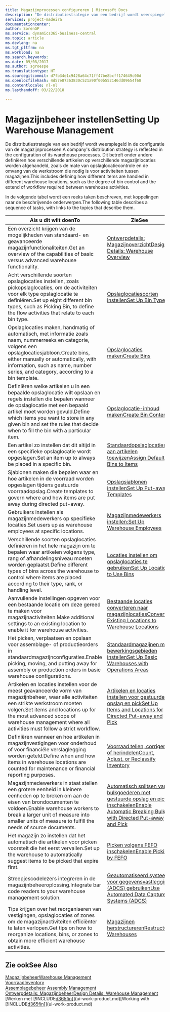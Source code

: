 ```yaml
---
title: Magazijnprocessen configureren | Microsoft Docs
description: "De distributiestrategie van een bedrijf wordt weerspiegeld in de configuratie van zijn magazijnprocessen. Dit betreft onder andere definiëren hoe verschillende artikelen op verschillende magazijnlocaties worden afgehandeld, zoals de mate van opslaglocatiecontrole en de omvang van de werkstroom die nodig is voor activiteiten tussen magazijnen."
services: project-madeira
documentationcenter: 
author: SorenGP
ms.service: dynamics365-business-central
ms.topic: article
ms.devlang: na
ms.tgt_pltfrm: na
ms.workload: na
ms.search.keywords: 
ms.date: 09/08/2017
ms.author: sgroespe
ms.translationtype: HT
ms.sourcegitcommit: d7fb34e1c9428a64c71ff47be8bcff174649c00d
ms.openlocfilehash: 4d57e87363830c521a90f00b552146dd09654f68
ms.contentlocale: nl-nl
ms.lasthandoff: 03/22/2018

---
```

# <a name="setting-up-warehouse-management"></a><span data-ttu-id="ffa81-104">Magazijnbeheer instellen</span><span class="sxs-lookup"><span data-stu-id="ffa81-104">Setting Up Warehouse Management</span></span>
<span data-ttu-id="ffa81-105">De distributiestrategie van een bedrijf wordt weerspiegeld in de configuratie van de magazijnprocessen.</span><span class="sxs-lookup"><span data-stu-id="ffa81-105">A company's distribution strategy is reflected in the configuration of its warehouse processes.</span></span> <span data-ttu-id="ffa81-106">Dit betreft onder andere definiëren hoe verschillende artikelen op verschillende magazijnlocaties worden afgehandeld, zoals de mate van opslaglocatiecontrole en de omvang van de werkstroom die nodig is voor activiteiten tussen magazijnen.</span><span class="sxs-lookup"><span data-stu-id="ffa81-106">This includes defining how different items are handled in different warehouse locations, such as the degree of bin control and the extend of workflow required between warehouse activities.</span></span>  

 <span data-ttu-id="ffa81-107">In de volgende tabel wordt een reeks taken beschreven, met koppelingen naar de beschrijvende onderwerpen.</span><span class="sxs-lookup"><span data-stu-id="ffa81-107">The following table describes a sequence of tasks, with links to the topics that describe them.</span></span>   

|<span data-ttu-id="ffa81-108">**Als u dit wilt doen**</span><span class="sxs-lookup"><span data-stu-id="ffa81-108">**To**</span></span>|<span data-ttu-id="ffa81-109">**Zie**</span><span class="sxs-lookup"><span data-stu-id="ffa81-109">**See**</span></span>|  
|------------|-------------|  
|<span data-ttu-id="ffa81-110">Een overzicht krijgen van de mogelijkheden van standaard- en geavanceerde magazijnfunctionaliteiten.</span><span class="sxs-lookup"><span data-stu-id="ffa81-110">Get an overview of the capabilities of basic versus advanced warehouse functionality.</span></span>|[<span data-ttu-id="ffa81-111">Ontwerpdetails: Magazijnoverzicht</span><span class="sxs-lookup"><span data-stu-id="ffa81-111">Design Details: Warehouse Overview</span></span>](design-details-warehouse-overview.md)|  
|<span data-ttu-id="ffa81-112">Acht verschillende soorten opslaglocaties instellen, zoals pickopslaglocaties, om de activiteiten voor elk type opslaglocatie te definiëren.</span><span class="sxs-lookup"><span data-stu-id="ffa81-112">Set up eight different bin types, such as Picking Bin, to define the flow activities that relate to each bin type.</span></span>|[<span data-ttu-id="ffa81-113">Opslaglocatiesoorten instellen</span><span class="sxs-lookup"><span data-stu-id="ffa81-113">Set Up Bin Types</span></span>](warehouse-how-to-set-up-bin-types.md)|  
|<span data-ttu-id="ffa81-114">Opslaglocaties maken, handmatig of automatisch, met informatie zoals naam, nummerreeks en categorie, volgens een opslaglocatiesjabloon.</span><span class="sxs-lookup"><span data-stu-id="ffa81-114">Create bins, either manually or automatically, with information, such as name, number series, and category, according to a bin template.</span></span>|[<span data-ttu-id="ffa81-115">Opslaglocaties maken</span><span class="sxs-lookup"><span data-stu-id="ffa81-115">Create Bins</span></span>](warehouse-how-to-create-individual-bins.md)|  
|<span data-ttu-id="ffa81-116">Definiëren welke artikelen u in een bepaalde opslaglocatie wilt opslaan en regels instellen die bepalen wanneer de opslaglocatie met een bepaald artikel moet worden gevuld.</span><span class="sxs-lookup"><span data-stu-id="ffa81-116">Define which items you want to store in any given bin and set the rules that decide when to fill the bin with a particular item.</span></span>|[<span data-ttu-id="ffa81-117">Opslaglocatie-inhoud maken</span><span class="sxs-lookup"><span data-stu-id="ffa81-117">Create Bin Contents</span></span>](warehouse-how-to-set-up-bin-contents.md)|  
|<span data-ttu-id="ffa81-118">Een artikel zo instellen dat dit altijd in een specifieke opslaglocatie wordt opgeslagen.</span><span class="sxs-lookup"><span data-stu-id="ffa81-118">Set an item up to always be placed in a specific bin.</span></span>|[<span data-ttu-id="ffa81-119">Standaardopslaglocaties aan artikelen toewijzen</span><span class="sxs-lookup"><span data-stu-id="ffa81-119">Assign Default Bins to Items</span></span>](warehouse-how-to-assign-default-bins-to-items.md)|
|<span data-ttu-id="ffa81-120">Sjablonen maken die bepalen waar en hoe artikelen in de voorraad worden opgeslagen tijdens gestuurde voorraadopslag.</span><span class="sxs-lookup"><span data-stu-id="ffa81-120">Create templates to govern where and how items are put away during directed put-away.</span></span>|[<span data-ttu-id="ffa81-121">Opslagsjablonen instellen</span><span class="sxs-lookup"><span data-stu-id="ffa81-121">Set Up Put-away Templates</span></span>](warehouse-how-to-set-up-put-away-templates.md)|
|<span data-ttu-id="ffa81-122">Gebruikers instellen als magazijnmedewerkers op specifieke locaties.</span><span class="sxs-lookup"><span data-stu-id="ffa81-122">Set users up as warehouse employees at specific locations.</span></span>|[<span data-ttu-id="ffa81-123">Magazijnmedewerkers instellen:</span><span class="sxs-lookup"><span data-stu-id="ffa81-123">Set Up Warehouse Employees</span></span>](warehouse-how-to-set-up-warehouse-employees.md)|
|<span data-ttu-id="ffa81-124">Verschillende soorten opslaglocaties definiëren in het hele magazijn om te bepalen waar artikelen volgens type, rang of afhandelingsniveau moeten worden geplaatst.</span><span class="sxs-lookup"><span data-stu-id="ffa81-124">Define different types of bins across the warehouse to control where items are placed according to their type, rank, or handling level.</span></span>|[<span data-ttu-id="ffa81-125">Locaties instellen om opslaglocaties te gebruiken</span><span class="sxs-lookup"><span data-stu-id="ffa81-125">Set Up Locations to Use Bins</span></span>](warehouse-how-to-set-up-locations-to-use-bins.md)|
|<span data-ttu-id="ffa81-126">Aanvullende instellingen opgeven voor een bestaande locatie om deze gereed te maken voor magazijnactiviteiten.</span><span class="sxs-lookup"><span data-stu-id="ffa81-126">Make additional settings to an existing location to enable it for warehouse activities.</span></span>|[<span data-ttu-id="ffa81-127">Bestaande locaties converteren naar magazijnlocaties</span><span class="sxs-lookup"><span data-stu-id="ffa81-127">Convert Existing Locations to Warehouse Locations</span></span>](warehouse-how-to-convert-existing-locations-to-warehouse-locations.md)|
|<span data-ttu-id="ffa81-128">Het picken, verplaatsen en opslaan voor assemblage- of productieorders in standaardmagazijnconfiguraties.</span><span class="sxs-lookup"><span data-stu-id="ffa81-128">Enable picking, moving, and putting away for assembly or production orders in basic warehouse configurations.</span></span>|[<span data-ttu-id="ffa81-129">Standaardmagazijnen met bewerkingsgebieden instellen</span><span class="sxs-lookup"><span data-stu-id="ffa81-129">Set Up Basic Warehouses with Operations Areas</span></span>](warehouse-how-to-set-up-basic-warehouses-with-operations-areas.md)|  
|<span data-ttu-id="ffa81-130">Artikelen en locaties instellen voor de meest geavanceerde vorm van magazijnbeheer, waar alle activiteiten een strikte werkstroom moeten volgen.</span><span class="sxs-lookup"><span data-stu-id="ffa81-130">Set items and locations up for the most advanced scope of warehouse management where all activities must follow a strict workflow.</span></span>|[<span data-ttu-id="ffa81-131">Artikelen en locaties instellen voor gestuurde opslag en pick</span><span class="sxs-lookup"><span data-stu-id="ffa81-131">Set Up Items and Locations for Directed Put-away and Pick</span></span>](warehouse-how-to-set-up-items-for-directed-put-away-and-pick.md)|  
|<span data-ttu-id="ffa81-132">Definiëren wanneer en hoe artikelen in magazijnvestigingen voor onderhoud of voor financiële verslaglegging worden geteld.</span><span class="sxs-lookup"><span data-stu-id="ffa81-132">Define when and how items in warehouse locations are counted for maintenance or financial reporting purposes.</span></span>|[<span data-ttu-id="ffa81-133">Voorraad tellen, corrigeren of herindelen</span><span class="sxs-lookup"><span data-stu-id="ffa81-133">Count, Adjust, or Reclassify Inventory</span></span>](inventory-how-count-adjust-reclassify.md)|
|<span data-ttu-id="ffa81-134">Magazijnmedewerkers in staat stellen een grotere eenheid in kleinere eenheden op te breken om aan de eisen van brondocumenten te voldoen.</span><span class="sxs-lookup"><span data-stu-id="ffa81-134">Enable warehouse workers to break a larger unit of measure into smaller units of measure to fulfill the needs of source documents.</span></span>|[<span data-ttu-id="ffa81-135">Automatisch splitsen van bulkgoederen met gestuurde opslag en pick inschakelen</span><span class="sxs-lookup"><span data-stu-id="ffa81-135">Enable Automatic Breaking Bulk with Directed Put-away and Pick</span></span>](warehouse-enable-automatic-breaking-bulk-with-directed-put-away-and-pick.md)|  
|<span data-ttu-id="ffa81-136">Het magazijn zo instellen dat het automatisch die artikelen voor picken voorstelt die het eerst vervallen.</span><span class="sxs-lookup"><span data-stu-id="ffa81-136">Set up the warehouse to automatically suggest items to be picked that expire first.</span></span>|[<span data-ttu-id="ffa81-137">Picken volgens FEFO inschakelen</span><span class="sxs-lookup"><span data-stu-id="ffa81-137">Enable Picking by FEFO</span></span>](warehouse-picking-by-fefo.md)|
|<span data-ttu-id="ffa81-138">Streepjescodelezers integreren in de magazijnbeheeroplossing.</span><span class="sxs-lookup"><span data-stu-id="ffa81-138">Integrate bar code readers to your warehouse management solution.</span></span>|[<span data-ttu-id="ffa81-139">Geautomatiseerd systeem voor gegevensvastlegging (ADCS) gebruiken</span><span class="sxs-lookup"><span data-stu-id="ffa81-139">Use Automated Data Capture Systems (ADCS)</span></span>](warehouse-use-automated-data-capture-systems-adcs.md)|  
|<span data-ttu-id="ffa81-140">Tips krijgen over het reorganiseren van vestigingen, opslaglocaties of zones om de magazijnactiviteiten efficiënter te laten verlopen.</span><span class="sxs-lookup"><span data-stu-id="ffa81-140">Get tips on how to reorganize locations, bins, or zones to obtain more efficient warehouse activities.</span></span>|[<span data-ttu-id="ffa81-141">Magazijnen herstructureren</span><span class="sxs-lookup"><span data-stu-id="ffa81-141">Restructure Warehouses</span></span>](warehouse-how-to-restructure-warehouses.md)|  

## <a name="see-also"></a><span data-ttu-id="ffa81-142">Zie ook</span><span class="sxs-lookup"><span data-stu-id="ffa81-142">See Also</span></span>  
[<span data-ttu-id="ffa81-143">Magazijnbeheer</span><span class="sxs-lookup"><span data-stu-id="ffa81-143">Warehouse Management</span></span>](warehouse-manage-warehouse.md)  
[<span data-ttu-id="ffa81-144">Voorraad</span><span class="sxs-lookup"><span data-stu-id="ffa81-144">Inventory</span></span>](inventory-manage-inventory.md)  
<span data-ttu-id="ffa81-145">[Assemblagebeheer](assembly-assemble-items.md)  </span><span class="sxs-lookup"><span data-stu-id="ffa81-145">[Assembly Management](assembly-assemble-items.md)  </span></span>  
[<span data-ttu-id="ffa81-146">Ontwerpdetails: Magazijnbeheer</span><span class="sxs-lookup"><span data-stu-id="ffa81-146">Design Details: Warehouse Management</span></span>](design-details-warehouse-management.md)  
<span data-ttu-id="ffa81-147">[Werken met [!INCLUDE[d365fin](includes/d365fin_md.md)]](ui-work-product.md)</span><span class="sxs-lookup"><span data-stu-id="ffa81-147">[Working with [!INCLUDE[d365fin](includes/d365fin_md.md)]](ui-work-product.md)</span></span>


